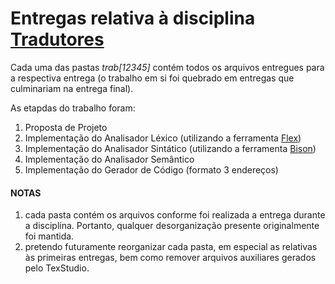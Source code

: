 # Entregas relativa à disciplina [Tradutores](https://matriculaweb.unb.br/graduacao/disciplina.aspx?cod=116459)

Cada uma das pastas *trab[12345]* contém todos os arquivos entregues para a respectiva entrega
(o trabalho em si foi quebrado em entregas que culminariam  na entrega final).

As etapdas do trabalho foram:  
  1. Proposta de Projeto
  2. Implementação do Analisador Léxico (utilizando a ferramenta [Flex])
  3. Implementação do Analisador Sintático (utilizando a ferramenta [Bison])
  4. Implementação do Analisador Semântico
  5. Implementação do Gerador de Código (formato 3 endereços)
  
#### NOTAS
  1. cada pasta contém os arquivos conforme foi realizada a entrega durante a disciplina. Portanto, qualquer desorganização presente originalmente foi mantida.
  2. pretendo futuramente reorganizar cada pasta, em especial as relativas às primeiras entregas, bem como remover arquivos auxiliares gerados pelo TexStudio.

  
  [Flex]: https://github.com/westes/flex/
  [Bison]: https://www.gnu.org/software/bison/
  
  
